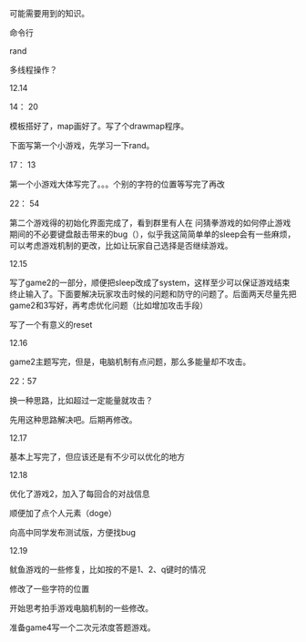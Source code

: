 可能需要用到的知识。

命令行

rand

多线程操作？



12.14

14： 20

模板搭好了，map画好了。写了个drawmap程序。

下面写第一个小游戏，先学习一下rand。



17： 13

第一个小游戏大体写完了。。。个别的字符的位置等写完了再改

22： 54

第二个游戏得的初始化界面完成了，看到群里有人在 问猜拳游戏的如何停止游戏期间的不必要键盘敲击带来的bug（），似乎我这简简单单的sleep会有一些麻烦，可以考虑游戏机制的更改，比如让玩家自己选择是否继续游戏。



12.15

写了game2的一部分，顺便把sleep改成了system，这样至少可以保证游戏结束终止输入了。下面要解决玩家攻击时候的问题和防守的问题了。后面两天尽量先把game2和3写好，再考虑优化问题（比如增加攻击手段）

写了一个有意义的reset

12.16

game2主题写完，但是，电脑机制有点问题，那么多能量却不攻击。

22：57

换一种思路，比如超过一定能量就攻击？

先用这种思路解决吧。后期再修改。



12.17

基本上写完了，但应该还是有不少可以优化的地方

12.18

优化了游戏2，加入了每回合的对战信息

顺便加了点个人元素（doge）

向高中同学发布测试版，方便找bug

12.19

鱿鱼游戏的一些修复，比如按的不是1、2、q键时的情况

修改了一些字符的位置



开始思考拍手游戏电脑机制的一些修改。

准备game4写一个二次元浓度答题游戏。
